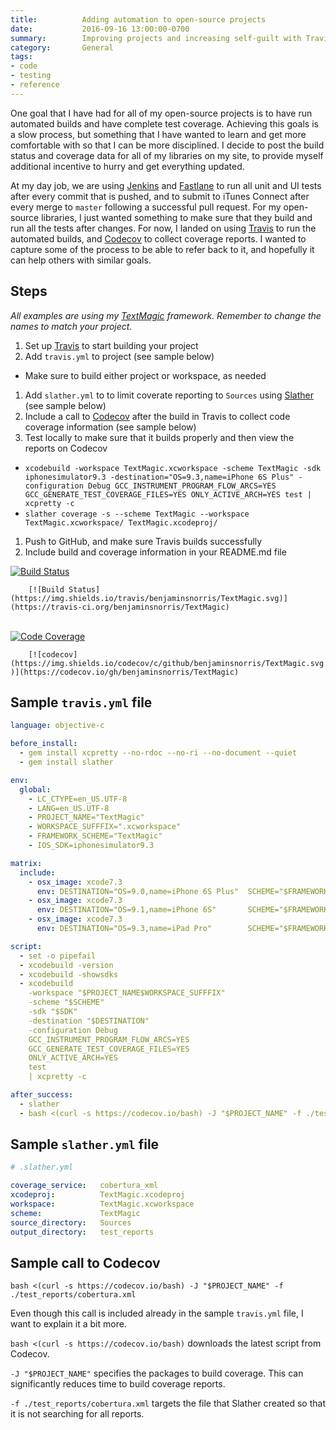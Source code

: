 ```yaml
---
title:          Adding automation to open-source projects
date:           2016-09-16 13:00:00-0700
summary:        Improving projects and increasing self-guilt with Travis, Slather and Codecov
category:       General
tags:
- code
- testing
- reference
---
```


One goal that I have had for all of my open-source projects is to have run automated builds and have complete test coverage. Achieving this goals is a slow process, but something that I have wanted to learn and get more comfortable with so that I can be more disciplined. I decide to post the build status and coverage data for all of my libraries on my site, to provide myself additional incentive to hurry and get everything updated.

At my day job, we are using [Jenkins](https://jenkins.io) and [Fastlane](https://fastlane.tools) to run all unit and UI tests after every commit that is pushed, and to submit to iTunes Connect after every merge to `master` following a successful pull request. For my open-source libraries, I just wanted something to make sure that they build and run all the tests after changes. For now, I landed on using [Travis](https://travis-ci.org) to run the automated builds, and [Codecov](https://codecov.io) to collect coverage reports. I wanted to capture some of the process to be able to refer back to it, and hopefully it can help others with similar goals.

## Steps
_All examples are using my [TextMagic](https://github.com/benjaminsnorris/TextMagic) framework. Remember to change the names to match your project._

1. Set up [Travis](https://travis-ci.org/profile) to start building your project
1. Add `travis.yml` to project (see sample below)
  - Make sure to build either project or workspace, as needed
1. Add `slather.yml` to to limit coverate reporting to `Sources` using [Slather](https://github.com/SlatherOrg/slather) (see sample below)
1. Include a call to [Codecov](https://codecov.io/) after the build in Travis to collect code coverage information (see sample below)
1. Test locally to make sure that it builds properly and then view the reports on Codecov
  - `xcodebuild -workspace TextMagic.xcworkspace -scheme TextMagic -sdk iphonesimulator9.3 -destination="OS=9.3,name=iPhone 6S Plus" -configuration Debug GCC_INSTRUMENT_PROGRAM_FLOW_ARCS=YES GCC_GENERATE_TEST_COVERAGE_FILES=YES ONLY_ACTIVE_ARCH=YES test | xcpretty -c`
  - `slather coverage -s --scheme TextMagic --workspace TextMagic.xcworkspace/ TextMagic.xcodeproj/`
1. Push to GitHub, and make sure Travis builds successfully
1. Include build and coverage information in your README.md file

<div class="badges">
  <a href="https://travis-ci.org/benjaminsnorris/TextMagic"><img src="https://img.shields.io/travis/benjaminsnorris/TextMagic.svg" alt="Build Status"></a>
  <br/>
  <code class="highlighter-rouge">
    [![Build Status](https://img.shields.io/travis/benjaminsnorris/TextMagic.svg)](https://travis-ci.org/benjaminsnorris/TextMagic)
  </code>
  <br/>
  <br/>
  <a href="https://codecov.io/gh/benjaminsnorris/TextMagic"><img src="https://img.shields.io/codecov/c/github/benjaminsnorris/TextMagic.svg" alt="Code Coverage"></a>
  <br/>
  <code class="highlighter-rouge">
    [![codecov](https://img.shields.io/codecov/c/github/benjaminsnorris/TextMagic.svg)](https://codecov.io/gh/benjaminsnorris/TextMagic)  </code>
</div>

## Sample `travis.yml` file

```yml
language: objective-c

before_install:
  - gem install xcpretty --no-rdoc --no-ri --no-document --quiet
  - gem install slather

env:
  global:
    - LC_CTYPE=en_US.UTF-8
    - LANG=en_US.UTF-8
    - PROJECT_NAME="TextMagic"
    - WORKSPACE_SUFFFIX=".xcworkspace"
    - FRAMEWORK_SCHEME="TextMagic"
    - IOS_SDK=iphonesimulator9.3

matrix:
  include:
    - osx_image: xcode7.3
      env: DESTINATION="OS=9.0,name=iPhone 6S Plus"  SCHEME="$FRAMEWORK_SCHEME" SDK="$IOS_SDK"
    - osx_image: xcode7.3
      env: DESTINATION="OS=9.1,name=iPhone 6S"       SCHEME="$FRAMEWORK_SCHEME" SDK="$IOS_SDK"
    - osx_image: xcode7.3
      env: DESTINATION="OS=9.3,name=iPad Pro"        SCHEME="$FRAMEWORK_SCHEME" SDK="$IOS_SDK"

script:
  - set -o pipefail
  - xcodebuild -version
  - xcodebuild -showsdks
  - xcodebuild
    -workspace "$PROJECT_NAME$WORKSPACE_SUFFFIX"
    -scheme "$SCHEME"
    -sdk "$SDK"
    -destination "$DESTINATION"
    -configuration Debug
    GCC_INSTRUMENT_PROGRAM_FLOW_ARCS=YES
    GCC_GENERATE_TEST_COVERAGE_FILES=YES
    ONLY_ACTIVE_ARCH=YES
    test
    | xcpretty -c

after_success:
  - slather
  - bash <(curl -s https://codecov.io/bash) -J "$PROJECT_NAME" -f ./test_reports/cobertura.xml
```

## Sample `slather.yml` file

```yml
# .slather.yml

coverage_service:   cobertura_xml
xcodeproj:          TextMagic.xcodeproj
workspace:          TextMagic.xcworkspace
scheme:             TextMagic
source_directory:   Sources
output_directory:   test_reports
```

## Sample call to Codecov

`bash <(curl -s https://codecov.io/bash) -J "$PROJECT_NAME" -f ./test_reports/cobertura.xml`

Even though this call is included already in the sample `travis.yml` file, I want to explain it a bit more.

`bash <(curl -s https://codecov.io/bash)` downloads the latest script from Codecov.

`-J "$PROJECT_NAME"` specifies  the packages to build coverage. This can significantly reduces time to build coverage reports.

`-f ./test_reports/cobertura.xml` targets the file that Slather created so that it is not searching for all reports.
